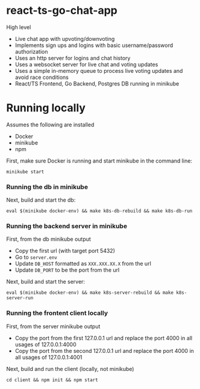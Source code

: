 # react-ts-go-chat-app
High level
- Live chat app with upvoting/downvoting
- Implements sign ups and logins with basic username/password authorization
- Uses an http server for logins and chat history
- Uses a websocket server for live chat and voting updates
- Uses a simple in-memory queue to process live voting updates and avoid race conditions
- React/TS Frontend, Go Backend, Postgres DB running in minikube
# Running locally
Assumes the following are installed
- Docker
- minikube
- npm

First, make sure Docker is running and start minikube in the command line:
```
minikube start
```

### Running the db in minikube
Next, build and start the db:
```
eval $(minikube docker-env) && make k8s-db-rebuild && make k8s-db-run
```

### Running the backend server in minikube
First, from the db minikube output
- Copy the first url (with target port 5432)
- Go to `server.env`
- Update `DB_HOST` formatted as `XXX.XXX.XX.X` from the url
- Update `DB_PORT` to be the port from the url

Next, build and start the server:
```
eval $(minikube docker-env) && make k8s-server-rebuild && make k8s-server-run
```

### Running the frontent client locally
First, from the server minikube output
- Copy the port from the first 127.0.0.1 url and replace the port 4000 in all usages of 127.0.0.1:4000
- Copy the port from the second 127.0.0.1 url and replace the port 4000 in all usages of 127.0.0.1:4001

Next, build and run the client (locally, not minikube)
```
cd client && npm init && npm start
```